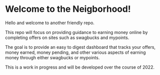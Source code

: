 # Welcome to the Neigborhood!

Hello and welcome to another friendly repo.

This repo will focus on providing guidance to earning money online by completing offers on sites such as swagbucks and mypoints.

The goal is to provide an easy to digest dashboard that tracks your offers, money earned, money pending, and other various aspects of earning money through either swagbucks or mypoints.

This is a work in progress and will be developed over the course of 2022.
